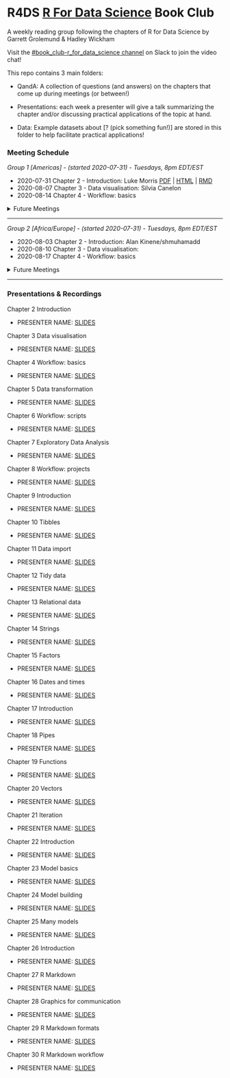 # R4DS [R For Data Science](https://r4ds.had.co.nz/) Book Club

A weekly reading group following the chapters of R for Data Science by Garrett Grolemund & Hadley Wickham

Visit the [#book_club-r_for_data_science channel](https://r4ds.io/join) on Slack to join the video chat! 

This repo contains 3 main folders:

- QandA: A collection of questions (and answers) on the chapters that come up during meetings (or between!)

- Presentations: each week a presenter will give a talk summarizing the chapter and/or discussing practical applications of the topic at hand. 

- Data: Example datasets about [? (pick something fun!)] are stored in this folder to help facilitate practical applications!

### Meeting Schedule 

*Group 1 [Americas] - (started 2020-07-31) - Tuesdays, 8pm EDT/EST*

- 2020-07-31 Chapter 2 - Introduction: Luke Morris [PDF](https://github.com/morrisLuke/bookclub-R_for_Data_Science/blob/main/Presentations/Week01/R4DS%20Ch%201-2%20-%20Morris.pdf) | [HTML](https://github.com/morrisLuke/bookclub-R_for_Data_Science/blob/main/Presentations/Week01/R4DS%20Ch%201-2%20-%20Morris.html) | [RMD](https://github.com/morrisLuke/bookclub-R_for_Data_Science/blob/main/Presentations/Week01/R4DS%20Ch%201-2%20-%20Morris.Rmd)
- 2020-08-07 Chapter 3 - Data visualisation: Silvia Canelon
- 2020-08-14 Chapter 4 -  Workflow: basics 

<details>
  <summary> Future Meetings </summary>

TBD!

</details>
<hr>


*Group 2 [Africa/Europe] - (started 2020-07-31) - Tuesdays, 8pm EDT/EST*

- 2020-08-03 Chapter 2 - Introduction: Alan Kinene/shmuhamadd
- 2020-08-10 Chapter 3 - Data visualisation: 
- 2020-08-17 Chapter 4 -  Workflow: basics 

<details>
  <summary> Future Meetings </summary>

TBD!

</details>
<hr>

### Presentations & Recordings

Chapter 2 Introduction 

- PRESENTER NAME: [SLIDES](link-to-slides)

Chapter 3 Data visualisation 

- PRESENTER NAME: [SLIDES](link-to-slides)

Chapter 4 Workflow: basics 

- PRESENTER NAME: [SLIDES](link-to-slides)

Chapter 5 Data transformation 

- PRESENTER NAME: [SLIDES](link-to-slides)

Chapter 6 Workflow: scripts 

- PRESENTER NAME: [SLIDES](link-to-slides)

Chapter 7 Exploratory Data Analysis 

- PRESENTER NAME: [SLIDES](link-to-slides)

Chapter 8 Workflow: projects 

- PRESENTER NAME: [SLIDES](link-to-slides)

Chapter 9 Introduction 

- PRESENTER NAME: [SLIDES](link-to-slides)

Chapter 10 Tibbles 

- PRESENTER NAME: [SLIDES](link-to-slides)

Chapter 11 Data import 

- PRESENTER NAME: [SLIDES](link-to-slides)

Chapter 12 Tidy data 

- PRESENTER NAME: [SLIDES](link-to-slides)

Chapter 13 Relational data 

- PRESENTER NAME: [SLIDES](link-to-slides)

Chapter 14 Strings 

- PRESENTER NAME: [SLIDES](link-to-slides)

Chapter 15 Factors 

- PRESENTER NAME: [SLIDES](link-to-slides)

Chapter 16 Dates and times 

- PRESENTER NAME: [SLIDES](link-to-slides)

Chapter 17 Introduction 

- PRESENTER NAME: [SLIDES](link-to-slides)

Chapter 18 Pipes 

- PRESENTER NAME: [SLIDES](link-to-slides)

Chapter 19 Functions 

- PRESENTER NAME: [SLIDES](link-to-slides)

Chapter 20 Vectors 

- PRESENTER NAME: [SLIDES](link-to-slides)

Chapter 21 Iteration 

- PRESENTER NAME: [SLIDES](link-to-slides)

Chapter 22 Introduction 

- PRESENTER NAME: [SLIDES](link-to-slides)

Chapter 23 Model basics 

- PRESENTER NAME: [SLIDES](link-to-slides)

Chapter 24 Model building 

- PRESENTER NAME: [SLIDES](link-to-slides)

Chapter 25 Many models 

- PRESENTER NAME: [SLIDES](link-to-slides)

Chapter 26 Introduction 

- PRESENTER NAME: [SLIDES](link-to-slides)

Chapter 27 R Markdown 

- PRESENTER NAME: [SLIDES](link-to-slides)

Chapter 28 Graphics for communication 

- PRESENTER NAME: [SLIDES](link-to-slides)

Chapter 29 R Markdown formats 

- PRESENTER NAME: [SLIDES](link-to-slides)

Chapter 30 R Markdown workflow 

- PRESENTER NAME: [SLIDES](link-to-slides)
